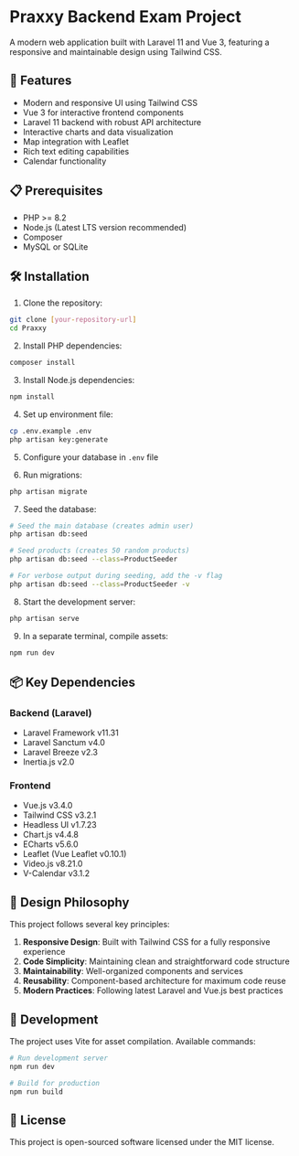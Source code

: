 # Praxxy Backend Exam Project

A modern web application built with Laravel 11 and Vue 3, featuring a responsive and maintainable design using Tailwind CSS.

## 🚀 Features

- Modern and responsive UI using Tailwind CSS
- Vue 3 for interactive frontend components
- Laravel 11 backend with robust API architecture
- Interactive charts and data visualization
- Map integration with Leaflet
- Rich text editing capabilities
- Calendar functionality

## 📋 Prerequisites

- PHP >= 8.2
- Node.js (Latest LTS version recommended)
- Composer
- MySQL or SQLite

## 🛠️ Installation

1. Clone the repository:
```bash
git clone [your-repository-url]
cd Praxxy
```

2. Install PHP dependencies:
```bash
composer install
```

3. Install Node.js dependencies:
```bash
npm install
```

4. Set up environment file:
```bash
cp .env.example .env
php artisan key:generate
```

5. Configure your database in `.env` file

6. Run migrations:
```bash
php artisan migrate
```

7. Seed the database:
```bash
# Seed the main database (creates admin user)
php artisan db:seed

# Seed products (creates 50 random products)
php artisan db:seed --class=ProductSeeder

# For verbose output during seeding, add the -v flag
php artisan db:seed --class=ProductSeeder -v
```

8. Start the development server:
```bash
php artisan serve
```

9. In a separate terminal, compile assets:
```bash
npm run dev
```

## 📦 Key Dependencies

### Backend (Laravel)
- Laravel Framework v11.31
- Laravel Sanctum v4.0
- Laravel Breeze v2.3
- Inertia.js v2.0

### Frontend
- Vue.js v3.4.0
- Tailwind CSS v3.2.1
- Headless UI v1.7.23
- Chart.js v4.4.8
- ECharts v5.6.0
- Leaflet (Vue Leaflet v0.10.1)
- Video.js v8.21.0
- V-Calendar v3.1.2

## 🎨 Design Philosophy

This project follows several key principles:
1. **Responsive Design**: Built with Tailwind CSS for a fully responsive experience
2. **Code Simplicity**: Maintaining clean and straightforward code structure
3. **Maintainability**: Well-organized components and services
4. **Reusability**: Component-based architecture for maximum code reuse
5. **Modern Practices**: Following latest Laravel and Vue.js best practices

## 🔧 Development

The project uses Vite for asset compilation. Available commands:

```bash
# Run development server
npm run dev

# Build for production
npm run build
```

## 📄 License

This project is open-sourced software licensed under the MIT license.
